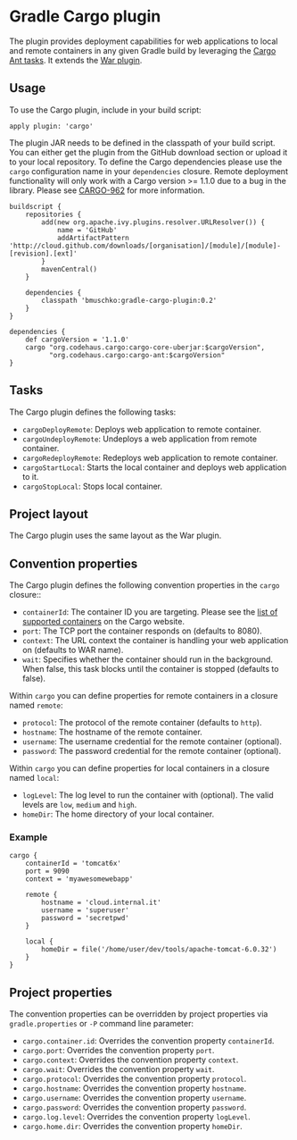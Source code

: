# Gradle Cargo plugin

The plugin provides deployment capabilities for web applications to local and remote containers in any given
Gradle build by leveraging the [Cargo Ant tasks](http://cargo.codehaus.org/Ant+support). It extends the [War plugin](http://www.gradle.org/war_plugin.html).

## Usage

To use the Cargo plugin, include in your build script:

    apply plugin: 'cargo'

The plugin JAR needs to be defined in the classpath of your build script. You can either get the plugin from the GitHub download
section or upload it to your local repository. To define the Cargo dependencies please use the `cargo` configuration name
in your `dependencies` closure. Remote deployment functionality will only work with a Cargo version >= 1.1.0 due to a bug
in the library. Please see [CARGO-962](https://jira.codehaus.org/browse/CARGO-962) for more information.

    buildscript {
        repositories {
            add(new org.apache.ivy.plugins.resolver.URLResolver()) {
                name = 'GitHub'
                addArtifactPattern 'http://cloud.github.com/downloads/[organisation]/[module]/[module]-[revision].[ext]'
            }
            mavenCentral()
        }

        dependencies {
            classpath 'bmuschko:gradle-cargo-plugin:0.2'
        }
    }

    dependencies {
        def cargoVersion = '1.1.0'
        cargo "org.codehaus.cargo:cargo-core-uberjar:$cargoVersion",
              "org.codehaus.cargo:cargo-ant:$cargoVersion"
    }

## Tasks

The Cargo plugin defines the following tasks:

* `cargoDeployRemote`: Deploys web application to remote container.
* `cargoUndeployRemote`: Undeploys a web application from remote container.
* `cargoRedeployRemote`: Redeploys web application to remote container.
* `cargoStartLocal`: Starts the local container and deploys web application to it.
* `cargoStopLocal`: Stops local container.

## Project layout

The Cargo plugin uses the same layout as the War plugin.

## Convention properties

The Cargo plugin defines the following convention properties in the `cargo` closure::

* `containerId`: The container ID you are targeting. Please see the [list of supported containers](http://cargo.codehaus.org/Home) on the Cargo website.
* `port`: The TCP port the container responds on (defaults to 8080).
* `context`: The URL context the container is handling your web application on (defaults to WAR name).
* `wait`: Specifies whether the container should run in the background. When false, this task blocks until the container is stopped (defaults to false).

Within `cargo` you can define properties for remote containers in a closure named `remote`:

* `protocol`: The protocol of the remote container (defaults to `http`).
* `hostname`: The hostname of the remote container.
* `username`: The username credential for the remote container (optional).
* `password`: The password credential for the remote container (optional).

Within `cargo` you can define properties for local containers in a closure named `local`:

* `logLevel`: The log level to run the container with (optional). The valid levels are `low`, `medium` and `high`.
* `homeDir`: The home directory of your local container.

### Example

    cargo {
        containerId = 'tomcat6x'
        port = 9090
        context = 'myawesomewebapp'

        remote {
            hostname = 'cloud.internal.it'
            username = 'superuser'
            password = 'secretpwd'
        }

        local {
            homeDir = file('/home/user/dev/tools/apache-tomcat-6.0.32')
        }
    }

## Project properties

The convention properties can be overridden by project properties via `gradle.properties` or `-P` command line parameter:

* `cargo.container.id`: Overrides the convention property `containerId`.
* `cargo.port`: Overrides the convention property `port`.
* `cargo.context`: Overrides the convention property `context`.
* `cargo.wait`: Overrides the convention property `wait`.
* `cargo.protocol`: Overrides the convention property `protocol`.
* `cargo.hostname`: Overrides the convention property `hostname`.
* `cargo.username`: Overrides the convention property `username`.
* `cargo.password`: Overrides the convention property `password`.
* `cargo.log.level`: Overrides the convention property `logLevel`.
* `cargo.home.dir`: Overrides the convention property `homeDir`.
